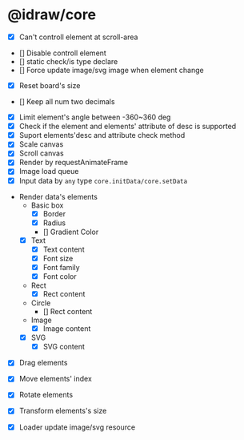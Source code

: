 # @idraw/core

* [x] Can't controll element at scroll-area
* [] Disable controll element
* [] static check/is type declare
* [] Force update image/svg image when element change
* [x] Reset board's size
* [] Keep all num two decimals
* [x] Limit element's angle between -360~360 deg
* [x] Check if the element and elements' attribute of desc is supported
* [x] Suport elements'desc and attribute check method
* [x] Scale canvas
* [x] Scroll canvas
* [x] Render by requestAnimateFrame
* [x] Image load queue
* [x] Input data by `any` type `core.initData/core.setData`
* Render data's elements
  * Basic box
    * [x] Border
    * [x] Radius
    * [] Gradient Color
  * [x] Text
    * [x] Text content
    * [x] Font size
    * [x] Font family
    * [x] Font color
  * Rect
    * [x] Rect content
  * Circle
    * [] Rect content
  * Image
    * [x] Image content
  * [x] SVG
    * [x] SVG content
* [x] Drag elements
* [x] Move elements' index
* [x] Rotate elements
* [x] Transform elements's size
* [X] Loader update image/svg resource

